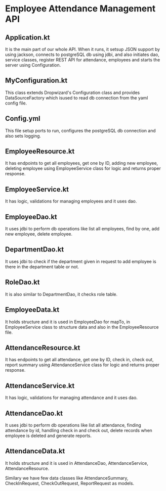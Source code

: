# Employee Attendance Management API

## Application.kt

It is the main part of our whole API. When it runs, it setsup JSON support by using jackson, connects to postgreSQL db using jdbi, and also initiates dao, service classes, register REST API for attendance, employees and starts the server using Configuration.

## MyConfiguration.kt

This class extends Dropwizard's Configuration class and provides DataSourceFactory which isused to read db connection from the yaml config file.

## Config.yml

This file setup ports to run, configures the postgreSQL db connection and also sets logging.

## EmployeeResource.kt

It has endpoints to get all employees, get one by ID, adding new employee, deleting employee using EmployeeService class for logic and returns proper response.

## EmployeeService.kt

It has logic, validations for managing employees and it uses dao. 

## EmployeeDao.kt

It uses jdbi to perform db operations like list all employees, find by one, add new employee, delete employee.

## DepartmentDao.kt

It uses jdbi to check if the department given in request to add employee is there in the department table or not.

## RoleDao.kt

It is also similar to DepartmentDao, it checks role table.

## EmployeeData.kt

It holds structure and it is used in EmployeeDao for mapTo, in EmployeeService class to structure data and also in the EmployeeResource file.

## AttendanceResource.kt

It has endpoints to get all attendance, get one by ID, check in, check out, report summary using AttendanceService class for logic and returns proper response.

## AttendanceService.kt

It has logic, validations for managing attendance and it uses dao.

## AttendanceDao.kt

It uses jdbi to perform db operations like list all attendance, finding attendance by id, handling check in and check out, delete records when employee is deleted and generate reports.

## AttendanceData.kt

It holds structure and it is used in AttendanceDao, AttendanceService, AttendanceResource.

Similary we have few data classes like AttendanceSummary, CheckInRequest, CheckOutRequest, ReportRequest as models.

